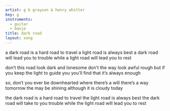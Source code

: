 ```yaml
---
artist: g b grayson & henry whitter
key: g
instruments:
  - guitar
  - banjo
title: dark road
layout: song
---
```

a dark road is a hard road to travel
a light road is always best
a dark road will lead you to trouble
while a light road will lead you to rest

don’t this road look dark and lonesome
don’t the way look awful rough
but if you keep the light to guide you
you’ll find that it’s always enough

so, don’t you ever be downhearted
where there’s a will there’s a way
tomorrow the may be shining
although it is cloudy today

the dark road is a hard road to travel
the light road is always best
the dark road will take to you trouble
while the light road will lead you to rest